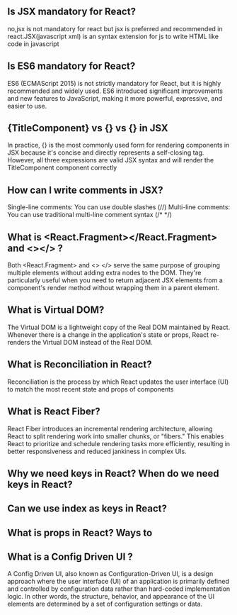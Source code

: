## Is JSX mandatory for React?
no,jsx is not mandatory for react but jsx is preferred and recommended in react.JSX(javascript xml) is an syntax extension for js to write HTML like code in javascript

## Is ES6 mandatory for React?
ES6 (ECMAScript 2015) is not strictly mandatory for React, but it is highly recommended and widely used. ES6 introduced significant improvements and new features to JavaScript, making it more powerful, expressive, and easier to use.

## {TitleComponent} vs {<TitleComponent/>} vs {<TitleComponent></TitleComponent>} in JSX
In practice, {<TitleComponent/>} is the most commonly used form for rendering components in JSX because it's concise and directly represents a self-closing tag. However, all three expressions are valid JSX syntax and will render the TitleComponent component correctly

## How can I write comments in JSX?
Single-line comments: You can use double slashes (//)
Multi-line comments: You can use traditional multi-line comment syntax (/* */)

## What is <React.Fragment></React.Fragment> and <></> ?
Both <React.Fragment> and <> </> serve the same purpose of grouping multiple elements without adding extra nodes to the DOM. They're particularly useful when you need to return adjacent JSX elements from a component's render method without wrapping them in a parent element.

## What is Virtual DOM?
The Virtual DOM is a lightweight copy of the Real DOM maintained by React. Whenever there is a change in the application's state or props, React re-renders the Virtual DOM instead of the Real DOM.

## What is Reconciliation in React?
Reconciliation is the process by which React updates the user interface (UI) to match the most recent state and props of components

## What is React Fiber?
React Fiber introduces an incremental rendering architecture, allowing React to split rendering work into smaller chunks, or "fibers." This enables React to prioritize and schedule rendering tasks more efficiently, resulting in better responsiveness and reduced jankiness in complex UIs.

## Why we need keys in React? When do we need keys in React?

## Can we use index as keys in React?

## What is props in React? Ways to

## What is a Config Driven UI ?
A Config Driven UI, also known as Configuration-Driven UI, is a design approach where the user interface (UI) of an application is primarily defined and controlled by configuration data rather than hard-coded implementation logic. In other words, the structure, behavior, and appearance of the UI elements are determined by a set of configuration settings or data.
